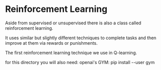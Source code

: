 # Reinforcement Learning

Aside from supervised or unsupervised there is also a class called reinforcement learning.

It uses similar but slightly different techniques to complete tasks and then improve at them via rewards or punishments.

The first reinforcement learning technique we use in Q-learning.

for this directory you will also need:
openai's GYM:
	pip install --user gym



